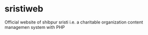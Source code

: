 # sristiweb
Official website of shibpur sristi i.e. a charitable organization
content managemen system with PHP
